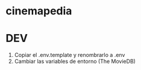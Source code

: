 # cinemapedia

# DEV

1. Copiar el .env.template y renombrarlo a .env
2. Cambiar las variables de entorno (The MovieDB)
